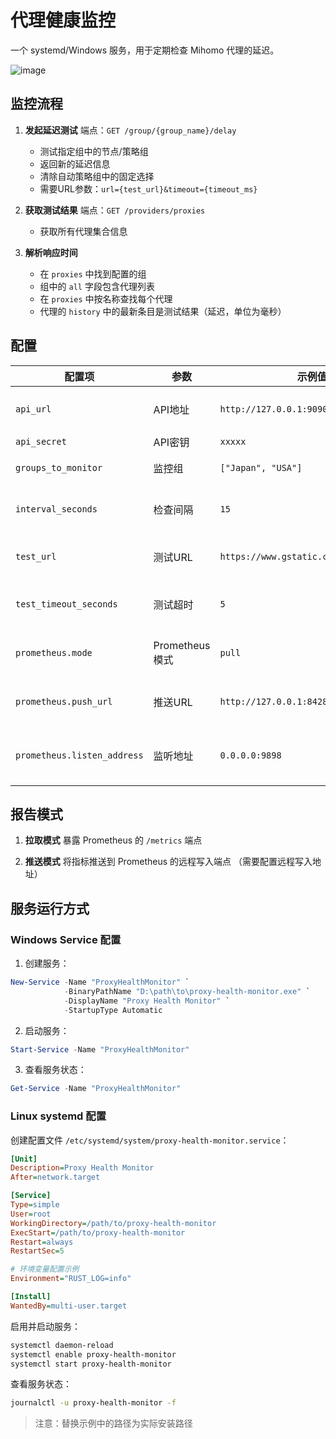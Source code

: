 # 代理健康监控

一个 systemd/Windows 服务，用于定期检查 Mihomo 代理的延迟。

![image](https://github.com/user-attachments/assets/335e6143-7019-4e05-9fad-6d6d1a814759)


## 监控流程

1. **发起延迟测试**
   端点：`GET /group/{group_name}/delay`
   - 测试指定组中的节点/策略组
   - 返回新的延迟信息
   - 清除自动策略组中的固定选择
   - 需要URL参数：`url={test_url}&timeout={timeout_ms}`

2. **获取测试结果**
   端点：`GET /providers/proxies`
   - 获取所有代理集合信息

3. **解析响应时间**
   - 在 `proxies` 中找到配置的组
   - 组中的 `all` 字段包含代理列表
   - 在 `proxies` 中按名称查找每个代理
   - 代理的 `history` 中的最新条目是测试结果（延迟，单位为毫秒）

## 配置

| 配置项                 | 参数               | 示例值                                 | 描述                                 |
|------------------------|--------------------|----------------------------------------|--------------------------------------|
| `api_url`              | API地址           | `http://127.0.0.1:9090/`              | Mihomo API 基础地址                 |
| `api_secret`           | API密钥           | `xxxxx`                               | 认证令牌                            |
| `groups_to_monitor`    | 监控组            | `["Japan", "USA"]`                    | 要监控的代理组                      |
| `interval_seconds`     | 检查间隔          | `15`                                  | 检查之间的时间（秒）                |
| `test_url`             | 测试URL           | `https://www.gstatic.com/generate_204` | 用于延迟测试的URL                   |
| `test_timeout_seconds` | 测试超时          | `5`                                   | 测试请求的超时时间（秒）            |
| `prometheus.mode`      | Prometheus模式    | `pull`                                | `pull` 或 `push` 报告模式           |
| `prometheus.push_url`  | 推送URL           | `http://127.0.0.1:8428/api/v1/write`  | 当模式为 `push` 时必需的            |
| `prometheus.listen_address` | 监听地址    | `0.0.0.0:9898`                        | 在 pull 模式下的 `/metrics` 端点    |

## 报告模式

1. **拉取模式**
   暴露 Prometheus 的 `/metrics` 端点

2. **推送模式**
   将指标推送到 Prometheus 的远程写入端点
   （需要配置远程写入地址）

## 服务运行方式

### Windows Service 配置

1. 创建服务：
```powershell
New-Service -Name "ProxyHealthMonitor" `
            -BinaryPathName "D:\path\to\proxy-health-monitor.exe" `
            -DisplayName "Proxy Health Monitor" `
            -StartupType Automatic
```

2. 启动服务：
```powershell
Start-Service -Name "ProxyHealthMonitor"
```

3. 查看服务状态：
```powershell
Get-Service -Name "ProxyHealthMonitor"
```

### Linux systemd 配置

创建配置文件 `/etc/systemd/system/proxy-health-monitor.service`：

```ini
[Unit]
Description=Proxy Health Monitor
After=network.target

[Service]
Type=simple
User=root
WorkingDirectory=/path/to/proxy-health-monitor
ExecStart=/path/to/proxy-health-monitor
Restart=always
RestartSec=5

# 环境变量配置示例
Environment="RUST_LOG=info"

[Install]
WantedBy=multi-user.target
```

启用并启动服务：
```bash
systemctl daemon-reload
systemctl enable proxy-health-monitor
systemctl start proxy-health-monitor
```

查看服务状态：
```bash
journalctl -u proxy-health-monitor -f
```

> 注意：替换示例中的路径为实际安装路径
